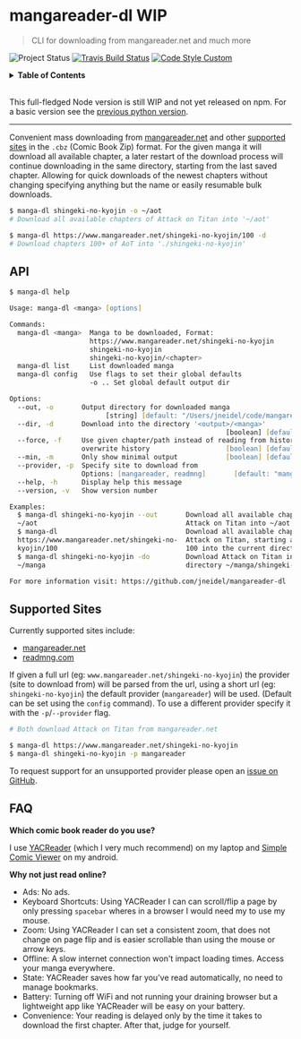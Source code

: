 # mangareader-dl WIP

> CLI for downloading from mangareader.net and much more

![Project Status](https://img.shields.io/badge/status-Work_in_Progress/Unreleased-red.svg?style=flat-square)
[![Travis Build Status](https://img.shields.io/travis/jneidel/mangareader-dl.svg?style=flat-square)](https://travis-ci.org/jneidel/mangareader-dl)
[![Code Style Custom](https://img.shields.io/badge/code%20style-custom-ff69b4.svg?style=flat-square)](https://github.com/jneidel/dotfiles/blob/master/eslintrc)

<details>
<summary><strong>Table of Contents</strong></summary>

<!-- toc -->

- [API](#api)
- [Supported Sites](#supported-sites)
- [FAQ](#faq)

<!-- tocstop -->

</details><br>

This full-fledged Node version is still WIP and not yet released on npm. For a basic version see the [previous python version](py/readme.md).

---

Convenient mass downloading from [mangareader.net](https://www.mangareader.net/) and other [supported sites](#supported-sites) in the `.cbz` (Comic Book Zip) format. For the given manga it will download all available chapter, a later restart of the download process will continue downloading in the same directory, starting from the last saved chapter. Allowing for quick downloads of the newest chapters without changing specifying anything but the name or easily resumable bulk downloads.

```zsh
$ manga-dl shingeki-no-kyojin -o ~/aot
# Download all available chapters of Attack on Titan into '~/aot'

$ manga-dl https://www.mangareader.net/shingeki-no-kyojin/100 -d
# Download chapters 100+ of AoT into './shingeki-no-kyojin'
```

## API

```zsh
$ manga-dl help

Usage: manga-dl <manga> [options]

Commands:
  manga-dl <manga>  Manga to be downloaded, Format:
                    https://www.mangareader.net/shingeki-no-kyojin
                    shingeki-no-kyojin
                    shingeki-no-kyojin/<chapter>
  manga-dl list     List downloaded manga
  manga-dl config   Use flags to set their global defaults
                    -o .. Set global default output dir

Options:
  --out, -o       Output directory for downloaded manga
                        [string] [default: "/Users/jneidel/code/mangareader-dl"]
  --dir, -d       Download into the directory '<output>/<manga>'
                                                      [boolean] [default: false]
  --force, -f     Use given chapter/path instead of reading from history,
                  overwrite history                   [boolean] [default: false]
  --min, -m       Only show minimal output            [boolean] [default: false]
  --provider, -p  Specify site to download from
                  Options: [mangareader, readmng]       [default: "mangareader"]
  --help, -h      Display help this message                            [boolean]
  --version, -v   Show version number                                  [boolean]

Examples:
  $ manga-dl shingeki-no-kyojin --out       Download all available chapter of
  ~/aot                                     Attack on Titan into ~/aot
  $ manga-dl                                Download all available chapter of
  https://www.mangareader.net/shingeki-no-  Attack on Titan, starting at chapter
  kyojin/100                                100 into the current directory (./)
  $ manga-dl shingeki-no-kyojin -do         Download Attack on Titan into the
  ~/manga                                   directory ~/manga/shingeki-no-kyojin

For more information visit: https://github.com/jneidel/mangareader-dl
```

## Supported Sites

Currently supported sites include:

- [mangareader.net](https://www.mangareader.net/)
- [readmng.com](https://www.readmng.com/)

If given a full url (eg: `www.mangareader.net/shingeki-no-kyojin`) the provider (site to download from) will be parsed from the url, using a short url (eg: `shingeki-no-kyojin`) the default provider (`mangareader`) will be used. (Default can be set using the `config` command). To use a different provider specify it with the `-p`/`--provider` flag.

```zsh
# Both download Attack on Titan from mangareader.net

$ manga-dl https://www.mangareader.net/shingeki-no-kyojin
$ manga-dl shingeki-no-kyojin -p mangareader
```

To request support for an unsupported provider please open an [issue on GitHub](https://github.com/jneidel/mangareader-dl/issues/new?assignee=jneidel&body=**Supported%20Site%20Request:**).

## FAQ

**Which comic book reader do you use?**

I use [YACReader](https://www.yacreader.com/) (which I very much recommend) on my laptop and [Simple Comic Viewer](https://play.google.com/store/apps/details?id=com.eddysoft.comicviewer) on my android.

**Why not just read online?**

- Ads: No ads. 
- Keyboard Shortcuts: Using YACReader I can can scroll/flip a page by only pressing `spacebar` wheres in a browser I would need my to use my mouse.
- Zoom: Using YACReader I can set a consistent zoom, that does not change on page flip and is easier scrollable than using the mouse or arrow keys.
- Offline: A slow internet connection won't impact loading times. Access your manga everywhere.
- State: YACReader saves how far you've read automatically, no need to manage bookmarks.
- Battery: Turning off WiFi and not running your draining browser but a lightweight app like YACReader will be easy on your battery.
- Convenience: Your reading is delayed only by the time it takes to download the first chapter. After that, judge for yourself.

